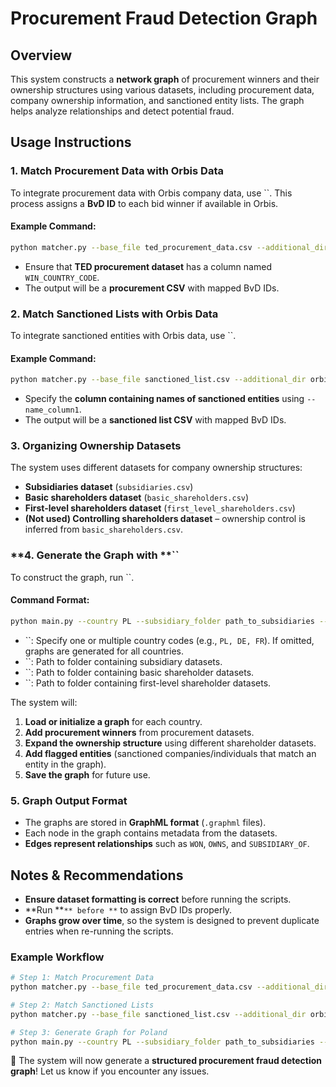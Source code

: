 # **Procurement Fraud Detection Graph**

## **Overview**

This system constructs a **network graph** of procurement winners and their ownership structures using various datasets, including procurement data, company ownership information, and sanctioned entity lists. The graph helps analyze relationships and detect potential fraud.

## **Usage Instructions**

### **1. Match Procurement Data with Orbis Data**

To integrate procurement data with Orbis company data, use ``. This process assigns a **BvD ID** to each bid winner if available in Orbis.

#### **Example Command:**

```bash
python matcher.py --base_file ted_procurement_data.csv --additional_dir orbis_data_folder --output_dir output
```

- Ensure that **TED procurement dataset** has a column named `WIN_COUNTRY_CODE`.
- The output will be a **procurement CSV** with mapped BvD IDs.

### **2. Match Sanctioned Lists with Orbis Data**

To integrate sanctioned entities with Orbis data, use ``.

#### **Example Command:**

```bash
python matcher.py --base_file sanctioned_list.csv --additional_dir orbis_data_folder --output_dir output --name_column1 sanctioned_name_column
```

- Specify the **column containing names of sanctioned entities** using `--name_column1`.
- The output will be a **sanctioned list CSV** with mapped BvD IDs.

### **3. Organizing Ownership Datasets**

The system uses different datasets for company ownership structures:

- **Subsidiaries dataset** (`subsidiaries.csv`)
- **Basic shareholders dataset** (`basic_shareholders.csv`)
- **First-level shareholders dataset** (`first_level_shareholders.csv`)
- **(Not used) Controlling shareholders dataset** – ownership control is inferred from `basic_shareholders.csv`.

### **4. Generate the Graph with **``

To construct the graph, run ``.

#### **Command Format:**

```bash
python main.py --country PL --subsidiary_folder path_to_subsidiaries --shareholder_folder path_to_basic_shareholders --first_level_shareholders_folder path_to_first_level_shareholders
```

- ``: Specify one or multiple country codes (e.g., `PL, DE, FR`). If omitted, graphs are generated for all countries.
- ``: Path to folder containing subsidiary datasets.
- ``: Path to folder containing basic shareholder datasets.
- ``: Path to folder containing first-level shareholder datasets.

The system will:

1. **Load or initialize a graph** for each country.
2. **Add procurement winners** from procurement datasets.
3. **Expand the ownership structure** using different shareholder datasets.
4. **Add flagged entities** (sanctioned companies/individuals that match an entity in the graph).
5. **Save the graph** for future use.

### **5. Graph Output Format**

- The graphs are stored in **GraphML format** (`.graphml` files).
- Each node in the graph contains metadata from the datasets.
- **Edges represent relationships** such as `WON`, `OWNS`, and `SUBSIDIARY_OF`.

## **Notes & Recommendations**

- **Ensure dataset formatting is correct** before running the scripts.
- **Run **``** before **`` to assign BvD IDs properly.
- **Graphs grow over time**, so the system is designed to prevent duplicate entries when re-running the scripts.

### **Example Workflow**

```bash
# Step 1: Match Procurement Data
python matcher.py --base_file ted_procurement_data.csv --additional_dir orbis_data_folder --output_dir output

# Step 2: Match Sanctioned Lists
python matcher.py --base_file sanctioned_list.csv --additional_dir orbis_data_folder --output_dir output --name_column1 sanctioned_name_column

# Step 3: Generate Graph for Poland
python main.py --country PL --subsidiary_folder path_to_subsidiaries --shareholder_folder path_to_basic_shareholders --first_level_shareholders_folder path_to_first_level_shareholders
```

🚀 The system will now generate a **structured procurement fraud detection graph**! Let us know if you encounter any issues.


